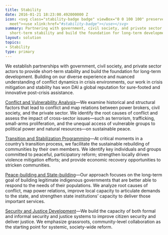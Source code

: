 ```yaml
---
title: Stability
date: 2016-01-21 18:23:00.492000000 Z
icon: <svg class="stability-badge badge" viewBox="0 0 100 100" preserveAspectRatio="xMinYMax
  meet"><use xlink:href="#stability-badge"></use></svg>
summary: Partnering with government, civil society, and private sector actors to provide
  short-term stability and build the foundation for long-term development.
layout: solution
topics:
- Stability
type: primary
---
```


We establish partnerships with government, civil society, and private sector actors to provide short-term stability and build the foundation for long-term development. Building on our diverse experience and nuanced understanding of conflict dynamics in crisis environments, our work in crisis mitigation and stability has won DAI a global reputation for sure-footed and innovative post-crisis assistance.

[Conflict and Vulnerability Analysis](/our-work/solutions/stability/conflict-and-vulnerability-analysis/)—We examine historical and structural factors that lead to conflict and map relations between power brokers, civil society, and the private sector. We identify the root causes of conflict and assess the impact of cross-sector issues—such as terrorism, trafficking, small-arms proliferation, and the unequal access of vulnerable groups to political power and natural resources—on sustainable peace.

[Transition and Stabilization Programming](/our-work/solutions/stability/transition-and-stabilization-programing/)—At critical moments in a country’s transition process, we facilitate the sustainable rebuilding of communities by their own members. We identify key individuals and groups committed to peaceful, participatory reform; strengthen locally driven violence mitigation efforts; and provide economic recovery opportunities to stricken communities.

[Peace-building and State-building](/our-work/solutions/stability/peace-building-and-state-building/)—Our approach focuses on the long-term goal of building legitimate indigenous governments that are better able to respond to the needs of their populations. We analyze root causes of conflict, map power relations, improve local capacity to articulate demands to the state, and strengthen state institutions’ capacity to deliver those important services.

[Security and Justice Development](/our-work/solutions/stability/security-and-justice-development/)—We build the capacity of both formal and informal security and justice systems to improve citizen security and deliver justice. We emphasize grassroots, community-level collaboration as the starting point for systemic, society-wide reform.
